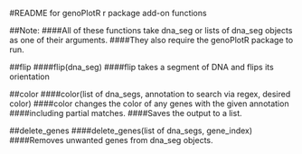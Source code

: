 #README for genoPlotR r package add-on functions

##Note:
####All of these functions take dna_seg or lists of dna_seg objects as one of their arguments.
####They also require the genoPlotR package to run.

##flip
####flip(dna_seg)
####flip takes a segment of DNA and flips its orientation

##color
####color(list of dna_segs, annotation to search via regex, desired color)
####color changes the color of any genes with the given annotation
####including partial matches.
####Saves the output to a list.

##delete_genes
####delete_genes(list of dna_segs, gene_index)
####Removes unwanted genes from dna_seg objects.


